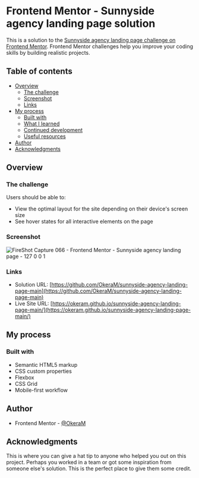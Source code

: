 # Frontend Mentor - Sunnyside agency landing page solution

This is a solution to the [Sunnyside agency landing page challenge on Frontend Mentor](https://www.frontendmentor.io/challenges/sunnyside-agency-landing-page-7yVs3B6ef). Frontend Mentor challenges help you improve your coding skills by building realistic projects.

## Table of contents

- [Overview](#overview)
  - [The challenge](#the-challenge)
  - [Screenshot](#screenshot)
  - [Links](#links)
- [My process](#my-process)
  - [Built with](#built-with)
  - [What I learned](#what-i-learned)
  - [Continued development](#continued-development)
  - [Useful resources](#useful-resources)
- [Author](#author)
- [Acknowledgments](#acknowledgments)

## Overview

### The challenge

Users should be able to:

- View the optimal layout for the site depending on their device's screen size
- See hover states for all interactive elements on the page

### Screenshot

![FireShot Capture 066 - Frontend Mentor - Sunnyside agency landing page - 127 0 0 1](https://user-images.githubusercontent.com/76667866/192174130-419ab61b-8a3c-4570-8cce-e846736816d8.png)

### Links

- Solution URL: [https://github.com/OkeraM/sunnyside-agency-landing-page-main](https://github.com/OkeraM/sunnyside-agency-landing-page-main)
- Live Site URL: [https://okeram.github.io/sunnyside-agency-landing-page-main/](https://okeram.github.io/sunnyside-agency-landing-page-main/)

## My process

### Built with

- Semantic HTML5 markup
- CSS custom properties
- Flexbox
- CSS Grid
- Mobile-first workflow

## Author

- Frontend Mentor - [@OkeraM](https://www.frontendmentor.io/profile/OkeraM)

## Acknowledgments

This is where you can give a hat tip to anyone who helped you out on this project. Perhaps you worked in a team or got some inspiration from someone else's solution. This is the perfect place to give them some credit.
